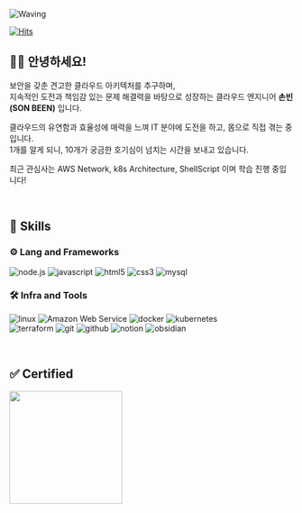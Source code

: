 <!-- Header -->

![Waving](https://capsule-render.vercel.app/api?type=venom&height=200&text=Progress,%20not%20perfection&fontAlign=50&fontAlignY=50&color=gradient)
<!--&fontAlign=50&fontAlignY=50&color=gradient)-->

[![Hits](https://hits.seeyoufarm.com/api/count/incr/badge.svg?url=https%3A%2F%2Fgithub.com%2Fssur4&count_bg=%2379C83D&title_bg=%23555555&icon=&icon_color=%23E7E7E7&title=hits&edge_flat=false)](https://hits.seeyoufarm.com)

## 🧑‍💻 안녕하세요!
보안을 갖춘 견고한 클라우드 아키텍처를 추구하며,<br>
지속적인 도전과 책임감 있는 문제 해결력을 바탕으로 성장하는 클라우드 엔지니어 **손빈 (SON BEEN)** 입니다.<br>

클라우드의 유연함과 효율성에 매력을 느껴 IT 분야에 도전을 하고, 몸으로 직접 겪는 중입니다.<br>
1개를 알게 되니, 10개가 궁금한 호기심이 넘치는 시간을 보내고 있습니다.<br>

최근 관심사는 AWS Network, k8s Architecture, ShellScript 이며 학습 진행 중입니다!


<br>
<!-- Body -->

## 🌱 Skills
<!-- stack badge image : https://simpleicons.org -->


### ⚙️ Lang and Frameworks <br>
![node.js](https://img.shields.io/badge/node.js-5FA04E.svg?&style=for-the-badge&logo=node.js&logoColor=white)
![javascript](https://img.shields.io/badge/javascript-F7DF1E.svg?&style=for-the-badge&logo=javascript&logoColor=white)
![html5](https://img.shields.io/badge/html5-E34F26.svg?&style=for-the-badge&logo=html5&logoColor=white)
![css3](https://img.shields.io/badge/css3-1572B6.svg?&style=for-the-badge&logo=css3&logoColor=white)
![mysql](https://img.shields.io/badge/mysql-4479A1.svg?&style=for-the-badge&logo=mysql&logoColor=white)


### 🛠️ Infra and Tools <br>
![linux](https://img.shields.io/badge/linux-FCC624.svg?&style=for-the-badge&logo=linux&logoColor=white)
![Amazon Web Service](https://img.shields.io/badge/AmazonWebServices-232F3E.svg?&style=for-the-badge&logo=AmazonWebServices&logoColor=white)
![docker](https://img.shields.io/badge/docker-2496ED.svg?&style=for-the-badge&logo=docker&logoColor=white)
![kubernetes](https://img.shields.io/badge/kubernetes-326CE5.svg?&style=for-the-badge&logo=kubernetes&logoColor=white)<br>
![terraform](https://img.shields.io/badge/terraform-844FBA.svg?&style=for-the-badge&logo=terraform&logoColor=white)
![git](https://img.shields.io/badge/git-F05032.svg?&style=for-the-badge&logo=git&logoColor=white)
![github](https://img.shields.io/badge/github-181717.svg?&style=for-the-badge&logo=github&logoColor=white)
![notion](https://img.shields.io/badge/notion-000000.svg?&style=for-the-badge&logo=notion&logoColor=white)
![obsidian](https://img.shields.io/badge/obsidian-7C3AED.svg?&style=for-the-badge&logo=obsidian&logoColor=white)

<br>

## ✅ Certified
<img src="https://github.com/ssur4/AWS-SAA/blob/f5310cff6c50b284acfc9edd5c01d6003f8f0258/AWS-SAA_Badge.png" width="200">


<!--
### 🚌 Top Langs & Algorithm
![Top Langs](https://github-readme-stats.vercel.app/api/top-langs/?username=______&layout=compact)
[![Solved.ac
프로필](http://mazassumnida.wtf/api/v2/generate_badge?boj=______)](https://solved.ac/profile/______)
-->
